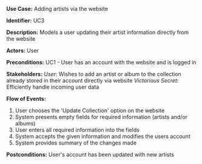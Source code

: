 **Use Case:** Adding artists via the website

**Identifier:** UC3

**Description:** Models a user updating their artist information directly from the website

**Actors:** User

**Preconditions:** UC1 - User has an account with the website and is logged in

**Stakeholders:** _User:_ Wishes to add an artist or album to the collection already stored in their account directly via website _Victorious Secret:_ Efficiently handle incoming user data

**Flow of Events:**
  1. User chooses the 'Update Collection' option on the website
  1. System presents empty fields for required information (artists and/or albums)
  1. User enters all required information into the fields
  1. System accepts the given information and modifies the users account
  1. System provides summary of the changes made

**Postconditions:** User's account has been updated with new artists